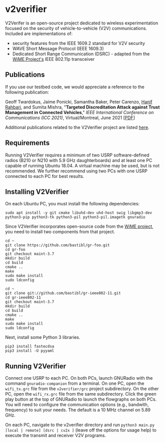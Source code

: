 # v2verifier
V2Verifer is an open-source project dedicated to wireless experimentation
focused on the security of vehicle-to-vehicle (V2V) communications.
Included are implementations of:
- security features from the IEEE 1609.2 standard for V2V security
- WAVE Short Message Protocol (IEEE 1609.3)
-  Dedicated Short Range Communication (DSRC) - adapted from 
the [WiME Project's](http://dx.doi.org/10.1109/TMC.2017.2751474)
IEEE 802.11p transceiver 

## Publications
If you use our testbed code, we would appreciate a reference to the following publication:

Geoff Twardokus, Jaime Ponicki, Samantha Baker, Peter Carenzo, [Hanif Rahbari](http://rahbari.csec.rit.edu/), and Sumita Mishra, "**Targeted Discreditation Attack against Trust Management in Connected Vehicles**," _IEEE International Conference on Communications (ICC 2021)_, Virtual/Montreal, June 2021 [[PDF](http://rahbari.csec.rit.edu/papers/V2Verifier_ICC21.pdf)]

Additional publications related to the V2Verifier project are listed [here](https://github.com/twardokus/v2verifier/wiki/Publications).

## Requirements
Running V2Verifier requires a minimum of two USRP software-defined radios (B210 or N210 with 5.9 GHz daughterboards) and at least one PC capable of running Ubuntu 18.04. A virtual machine may be used, but is not recommended. We further recommend using two PCs with one USRP connected to each PC for best results.


## Installing V2Verifier
On each Ubuntu PC, you must install the following dependencies:

	sudo apt install -y git cmake libuhd-dev uhd-host swig libgmp3-dev python3-pip python3-tk python3-pil python3-pil.imagetk gnuradio

Since V2Verifier incorporates open-source code from the [WiME project](https://www.wime-project.net/), 
you need to install two components from that project.  
    
    cd ~
    git clone https://github.com/bastibl/gr-foo.git
    cd gr-foo
    git checkout maint-3.7
    mkdir build
    cd build
    cmake ..
    make
    sudo make install
    sudo ldconfig

	cd ~
	git clone git://github.com/bastibl/gr-ieee802-11.git
	cd gr-ieee802-11
	git checkout maint-3.7
	mkdir build
	cd build
	cmake ..
	make
	sudo make install
	sudo ldconfig
		
Next, install some Python 3 libraries.

	pip3 install fastecdsa
	pip3 install -U pyyaml

## Running V2Verifier
Connect one USRP to each PC. On both PCs, launch GNURadio with the command `gnuradio-companion` from a terminal. On one PC, open the `wifi_tx.grc` file from the `v2verifier/grc` project subdirectory. On the other PC, open the `wifi_rx.grc` file from the same subdirectory. Click the green play button at the top of GNURadio to launch the flowgraphs on both PCs. You will need to configure the communication options (e.g., bandwith, frequency) to suit your needs. The default is a 10 MHz channel on 5.89 GHz.

On each PC, navigate to the v2verifier directory and run `python3 main.py [local | remote] [dsrc | cv2x ]` (leave off the options for usage help) to execute the transmit and receiver V2V programs.

